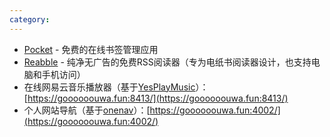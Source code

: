 ```yaml
---
category: 
---
```

* [Pocket](https://getpocket.com/) - 免费的在线书签管理应用
* [Reabble](https://reabble.cn/) - 纯净无广告的免费RSS阅读器（专为电纸书阅读器设计，也支持电脑和手机访问）
* 在线网易云音乐播放器（基于[YesPlayMusic](https://github.com/qier222/YesPlayMusic)）：[https://goooooouwa.fun:8413/](https://goooooouwa.fun:8413/)
* 个人网站导航（基于[onenav](https://github.com/helloxz/onenav)）：[https://goooooouwa.fun:4002/](https://goooooouwa.fun:4002/)
